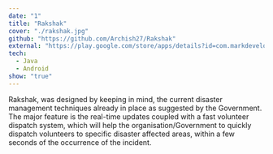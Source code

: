 ```yaml
---
date: "1"
title: "Rakshak"
cover: "./rakshak.jpg"
github: "https://github.com/Archish27/Rakshak"
external: "https://play.google.com/store/apps/details?id=com.markdevelopers.rakshak&hl=en/"
tech:
  - Java
  - Android
show: "true"
---
```


Rakshak, was designed by keeping in mind, the current disaster management techniques already in place as suggested by the Government. The major feature is the real-time updates coupled with a fast volunteer dispatch system, which will help the organisation/Government to quickly dispatch volunteers to specific disaster affected areas, within a few seconds of the occurrence of the incident.
